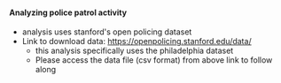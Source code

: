 #### Analyzing police patrol activity 
- analysis uses stanford's open policing dataset
- Link to download data: https://openpolicing.stanford.edu/data/ 
    - this analysis specifically uses the philadelphia dataset 
    - Please access the data file (csv format) from above link to follow along 

